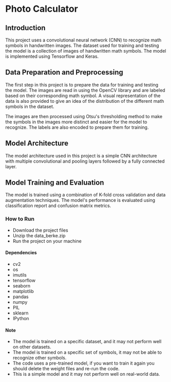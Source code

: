 
# Photo Calculator

## Introduction
This project uses a convolutional neural network (CNN) to recognize math symbols in handwritten images. The dataset used for training and testing the model is a collection of images of handwritten math symbols. The model is implemented using Tensorflow and Keras.

## Data Preparation and Preprocessing
The first step in this project is to prepare the data for training and testing the model. The images are read in using the OpenCV library and are labeled based on their corresponding math symbol. A visual representation of the data is also provided to give an idea of the distribution of the different math symbols in the dataset.

The images are then processed using Otsu's thresholding method to make the symbols in the images more distinct and easier for the model to recognize. The labels are also encoded to prepare them for training.

## Model Architecture
The model architecture used in this project is a simple CNN architecture with multiple convolutional and pooling layers followed by a fully connected layer.

## Model Training and Evaluation
The model is trained using a combination of K-fold cross validation and data augmentation techniques. The model's performance is evaluated using classification report and confusion matrix metrics.

### How to Run
- Download the project files 
 - Unzip the data_berke.zip 
- Run the project on your machine
#### Dependencies
- cv2 
- os 
 - imutils 
 - tensorflow 
- seaborn
 - matplotlib
- pandas
- numpy
- PIL
- sklearn
- IPython

#### Note
- The model is trained on a specific dataset, and it may not perform well on other datasets.
- The model is trained on a specific set of symbols, it may not be able to recognize other symbols.
 - The code uses a pre-trained model, if you want to train it again you should delete the weight files and re-run the code.
- This is a simple model and it may not perform well on real-world data.
